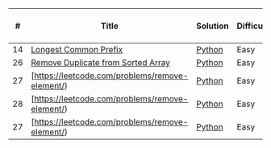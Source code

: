 | # | Title | Solution | Difficulty |Leet/Lint (default leetcode) | Note |
|---| ----- | -------- | ---------- | ---------- |----------|
|14|[Longest Common Prefix](https://leetcode.com/problems/longest-common-prefix/) | [Python](./thomas-liao/Python/leetcode_python/14_longest_common_prefix.py)|Easy||
|26|[Remove Duplicate from Sorted Array](https://leetcode.com/problems/remove-duplicates-from-sorted-array/) | [Python](./thomas-liao/Python/leetcode_python/26_remove_duplicates_from_sorted_array.py)|Easy||
|27|[https://leetcode.com/problems/remove-element/) | [Python](./thomas-liao/Python/leetcode_python/27_remove_element.py)|Easy||
|28|[https://leetcode.com/problems/remove-element/) | [Python](./thomas-liao/Python/leetcode_python/28_implement_strStr.py)|Easy||
|27|[https://leetcode.com/problems/remove-element/) | [Python](./thomas-liao/Python/leetcode_python/27_remove_element.py)|Easy||
